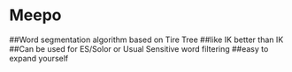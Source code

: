 # Meepo
##Word segmentation algorithm based on Tire Tree
##like IK  better than IK 
##Can be used for ES/Solor   or   Usual  Sensitive word filtering 
##easy to expand yourself 
